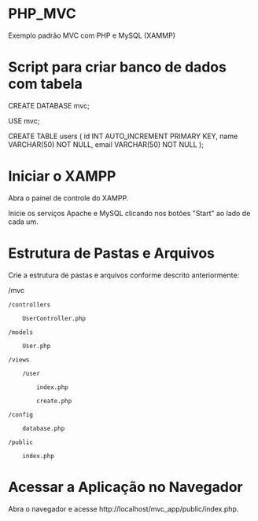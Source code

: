 # PHP_MVC
Exemplo padrão MVC com PHP e MySQL (XAMMP)

# Script para criar banco de dados com tabela
CREATE DATABASE mvc;

USE mvc;

CREATE TABLE users (
    id INT AUTO_INCREMENT PRIMARY KEY,
    name VARCHAR(50) NOT NULL,
    email VARCHAR(50) NOT NULL
);

# Iniciar o XAMPP
Abra o painel de controle do XAMPP.

Inicie os serviços Apache e MySQL clicando nos botões "Start" ao lado de cada um.

# Estrutura de Pastas e Arquivos
Crie a estrutura de pastas e arquivos conforme descrito anteriormente:

/mvc

    /controllers
    
        UserController.php
        
    /models
  
        User.php
   
    /views
    
        /user
        
            index.php
            
            create.php
    
    /config
    
        database.php
    
    /public
    
        index.php

# Acessar a Aplicação no Navegador
Abra o navegador e acesse http://localhost/mvc_app/public/index.php.
